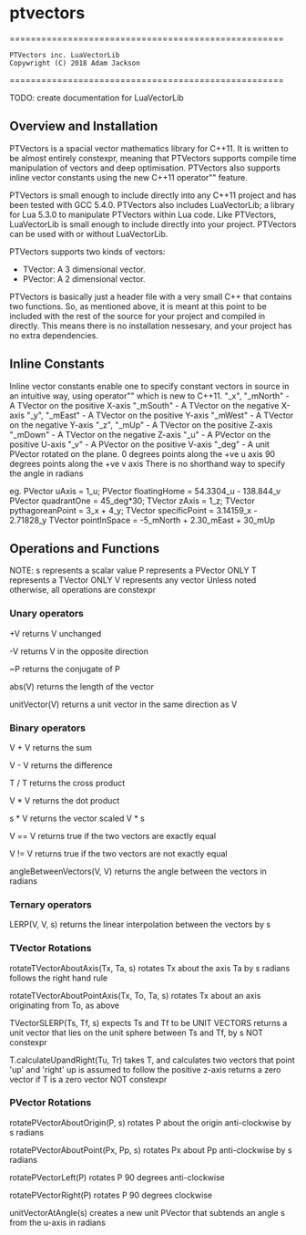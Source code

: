# ptvectors
====================================================

    PTVectors inc. LuaVectorLib
    Copywright (C) 2018 Adam Jackson

====================================================

TODO: create documentation for LuaVectorLib



## Overview and Installation

PTVectors is a spacial vector mathematics library for C++11. It is written to be almost entirely constexpr, meaning that PTVectors supports compile time manipulation of vectors and deep optimisation. PTVectors also supports inline vector constants using the new C++11 operator"" feature.

PTVectors is small enough to include directly into any C++11 project and has been tested with GCC 5.4.0. PTVectors also includes LuaVectorLib; a library for Lua 5.3.0 to manipulate PTVectors within Lua code. Like PTVectors, LuaVectorLib is small enough to include directly into your project. PTVectors can be used with or without LuaVectorLib.

PTVectors supports two kinds of vectors:
 * TVector: A 3 dimensional vector.
 * PVector: A 2 dimensional vector.

PTVectors is basically just a header file with a very small C++ that contains two functions. So, as mentioned above, it is meant at this point to be included with the rest of the source for your project and compiled in directly. This means there is no installation nessesary, and your project has no extra dependencies.




## Inline Constants

Inline vector constants enable one to specify constant vectors in source in an intuitive way, using operator"" which is new to C++11. 
 "_x", "_mNorth" - A TVector on the positive X-axis
 "_mSouth"       - A TVector on the negative X-axis
 "_y", "_mEast"  - A TVector on the positive Y-axis
 "_mWest"        - A TVector on the negative Y-axis
 "_z", "_mUp"    - A TVector on the positive Z-axis
 "_mDown"        - A TVector on the negative Z-axis
 "_u"            - A PVector on the positive U-axis
 "_v"            - A PVector on the positive V-axis
 "_deg"          - A unit PVector rotated on the plane.
                   0 degrees points along the +ve u axis
                   90 degrees points along the +ve v axis
                   There is no shorthand way to specify the angle in radians

eg.
    PVector uAxis = 1_u;
    PVector floatingHome = 54.3304_u - 138.844_v
    PVector quadrantOne = 45_deg*30;
    TVector zAxis = 1_z;
    TVector pythagoreanPoint = 3_x + 4_y;
    TVector specificPoint = 3.14159_x - 2.71828_y
    TVector pointInSpace = -5_mNorth + 2.30_mEast + 30_mUp
    



## Operations and Functions

NOTE: s represents a scalar value
      P represents a PVector ONLY
      T represents a TVector ONLY
      V represents any vector
      Unless noted otherwise, all operations are constexpr


### Unary operators

 +V             returns V unchanged

 -V             returns V in the opposite direction

 ~P             returns the conjugate of P
 
 abs(V)         returns the length of the vector
 
 unitVector(V)  returns a unit vector in the same direction as V


### Binary operators

 V + V                          returns the sum

 V - V                          returns the difference

 T / T                          returns the cross product

 V * V                          returns the dot product

 s * V                          returns the vector scaled
 V * s
 
 V == V                         returns true if the two vectors are exactly equal
 
 V != V                         returns true if the two vectors are not exactly equal
 
 angleBetweenVectors(V, V)      returns the angle between the vectors in radians
 

### Ternary operators

 LERP(V, V, s)  returns the linear interpolation between the vectors by s


### TVector Rotations

 rotateTVectorAboutAxis(Tx, Ta, s)
   rotates Tx about the axis Ta by s radians
   follows the right hand rule
 
 rotateTVectorAboutPointAxis(Tx, To, Ta, s)
   rotates Tx about an axis originating from To, as above

 TVectorSLERP(Ts, Tf, s)
   expects Ts and Tf to be UNIT VECTORS
   returns a unit vector that lies on the unit sphere between Ts and Tf, by s
   NOT constexpr

 T.calculateUpandRight(Tu, Tr)
   takes T, and calculates two vectors that point 'up' and 'right'
   up is assumed to follow the positive z-axis
   returns a zero vector if T is a zero vector
   NOT constexpr


### PVector Rotations

 rotatePVectorAboutOrigin(P, s)
   rotates P about the origin anti-clockwise by s radians
 
 rotatePVectorAboutPoint(Px, Pp, s)
   rotates Px about Pp anti-clockwise by s radians
 
 rotatePVectorLeft(P)
   rotates P 90 degrees anti-clockwise
 
 rotatePVectorRight(P)
   rotates P 90 degrees clockwise
 
 unitVectorAtAngle(s)
   creates a new unit PVector that subtends an angle s from the u-axis in radians

